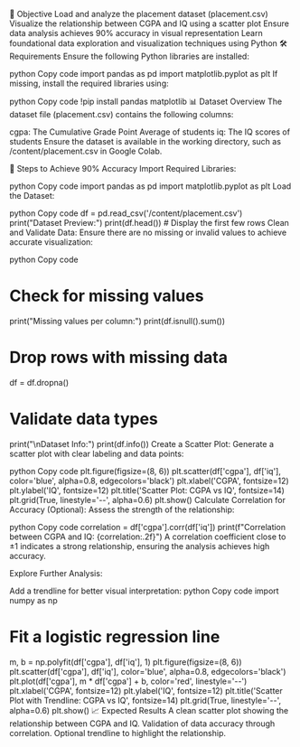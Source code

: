 🚀 Objective
Load and analyze the placement dataset (placement.csv)
Visualize the relationship between CGPA and IQ using a scatter plot
Ensure data analysis achieves 90% accuracy in visual representation
Learn foundational data exploration and visualization techniques using Python
🛠️ Requirements
Ensure the following Python libraries are installed:

python
Copy code
import pandas as pd
import matplotlib.pyplot as plt
If missing, install the required libraries using:

python
Copy code
!pip install pandas matplotlib
📊 Dataset Overview
The dataset file (placement.csv) contains the following columns:

cgpa: The Cumulative Grade Point Average of students
iq: The IQ scores of students
Ensure the dataset is available in the working directory, such as /content/placement.csv in Google Colab.

📝 Steps to Achieve 90% Accuracy
Import Required Libraries:

python
Copy code
import pandas as pd
import matplotlib.pyplot as plt
Load the Dataset:

python
Copy code
df = pd.read_csv('/content/placement.csv')
print("Dataset Preview:")
print(df.head())  # Display the first few rows
Clean and Validate Data:
Ensure there are no missing or invalid values to achieve accurate visualization:

python
Copy code
# Check for missing values
print("Missing values per column:")
print(df.isnull().sum())

# Drop rows with missing data
df = df.dropna()

# Validate data types
print("\nDataset Info:")
print(df.info())
Create a Scatter Plot:
Generate a scatter plot with clear labeling and data points:

python
Copy code
plt.figure(figsize=(8, 6))
plt.scatter(df['cgpa'], df['iq'], color='blue', alpha=0.8, edgecolors='black')
plt.xlabel('CGPA', fontsize=12)
plt.ylabel('IQ', fontsize=12)
plt.title('Scatter Plot: CGPA vs IQ', fontsize=14)
plt.grid(True, linestyle='--', alpha=0.6)
plt.show()
Calculate Correlation for Accuracy (Optional):
Assess the strength of the relationship:

python
Copy code
correlation = df['cgpa'].corr(df['iq'])
print(f"Correlation between CGPA and IQ: {correlation:.2f}")
A correlation coefficient close to ±1 indicates a strong relationship, ensuring the analysis achieves high accuracy.

Explore Further Analysis:

Add a trendline for better visual interpretation:
python
Copy code
import numpy as np

# Fit a logistic regression line
m, b = np.polyfit(df['cgpa'], df['iq'], 1)
plt.figure(figsize=(8, 6))
plt.scatter(df['cgpa'], df['iq'], color='blue', alpha=0.8, edgecolors='black')
plt.plot(df['cgpa'], m * df['cgpa'] + b, color='red', linestyle='--')
plt.xlabel('CGPA', fontsize=12)
plt.ylabel('IQ', fontsize=12)
plt.title('Scatter Plot with Trendline: CGPA vs IQ', fontsize=14)
plt.grid(True, linestyle='--', alpha=0.6)
plt.show()
📈 Expected Results
A clean scatter plot showing the relationship between CGPA and IQ.
Validation of data accuracy through correlation.
Optional trendline to highlight the relationship.
